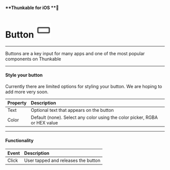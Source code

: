 #### **Thunkable for iOS **

# Button ![](/assets/button-icon-ios.png)

---

Buttons are a key input for many apps and one of the most popular components on Thunkable

---

#### Style your button

Currently there are limited options for styling your button.  We are hoping to add more very soon.

| Property | Description |
| :--- | :--- |
| Text | Optional text that appears on the button |
| Color | Default \(none\). Select any color using the color picker, RGBA or HEX value |

---

#### Functionality

| Event | Description |
| :--- | :--- |
| Click | User tapped and releases the button |



